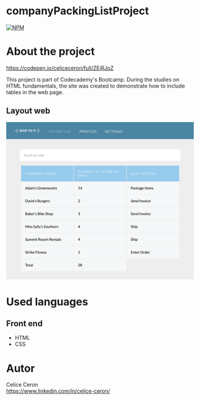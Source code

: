 # companyPackingListProject
[![NPM](https://img.shields.io/npm/l/react)](https://github.com/celiceceron/companyPackingListProject/blob/master/licence)

# About the project
https://codepen.io/celiceceron/full/ZEjRJoZ

This project is part of Codecademy's Bootcamp.
During the studies on HTML fundamentals, the site was created to demonstrate how to include tables in the web page.

## Layout web
![Web 1](webPage.png)


# Used languages
## Front end
- HTML
- CSS 

# Autor
Celice Ceron <br>
https://www.linkedin.com/in/celice-ceron/
